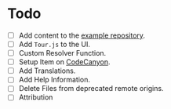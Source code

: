 # Todo

- [ ] Add content to the [example repository](https://github.com/Maximinodotpy/gitdown-test-repository). 
- [ ] Add `Tour.js` to the UI.
- [ ] Custom Resolver Function.
- [ ] Setup Item on [CodeCanyon](https://codecanyon.net/).
- [ ] Add Translations.
- [ ] Add Help Information.
- [ ] Delete Files from deprecated remote origins.
- [ ] Attribution